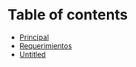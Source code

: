 # Table of contents

* [Principal](README.md)
* [Requerimientos](untitled.md)
* [Untitled](untitled-1.md)

